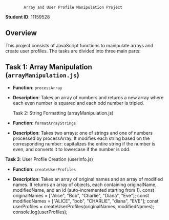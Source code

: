 
            Array and User Profile Manipulation Project

**Student ID**: 11159528

## Overview

This project consists of JavaScript functions to manipulate arrays and create user profiles. The tasks are divided into three main parts:

## Task 1: Array Manipulation (`arrayManipulation.js`)

- **Function**: `processArray`

- **Description**: Takes an array of numbers and returns a new array where each even number is squared and each odd number is tripled.




  Task 2: String Formatting (arrayManipulation.js)

- **Function**: `formatArrayStrings`

- **Description**: Takes two arrays: one of strings and one of numbers processed by processArray. It modifies each string based on the corresponding number: capitalizes the entire string if the number is even, and converts it to lowercase if the number is odd.




**Task 3**: User Profile Creation (userInfo.js)

- **Function**: `createUserProfiles`

- **Description**: Takes an array of original names and an array of modified names. It returns an array of objects, each containing originalName, modifiedName, and an id (auto-incremented starting from 1).
const originalNames = ["Alice", "Bob", "Charlie", "Diana", "Eve"];
const modifiedNames = ["ALICE", "bob", "CHARLIE", "diana", "EVE"];
const userProfiles = createUserProfiles(originalNames, modifiedNames);
console.log(userProfiles);


